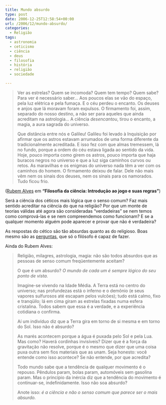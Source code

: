 ```yaml
---
title: Mundo absurdo
type: post
date: 2006-12-25T12:58:54+00:00
url: /2006/12/mundo-absurdo/
categories:
  - Religião
tags:
  - astronomia
  - ceticismo
  - ciência
  - deus
  - filosofia
  - história
  - religião
  - sociedade

---
```

> Ver as estrelas? Quem se incomoda? Quem tem tempo? Quem sabe? Para ver é necessário saber… Aos poucos elas se vão do espaço, pela luz elétrica e pela fumaça. E o céu perdeu o encanto. Os deuses e anjos que lá moravam foram expulsos. O firmamento foi, assim, separado do nosso destino, a não ser para aqueles que ainda acreditam na astrologia… A ciência _desencantou_, tirou o encanto, a magia, a aura sagrada do universo.
>
> Que distância entre nós e Galileu! Galileu foi levado à Inquisição por afirmar que os astros estavam arrumados de uma forma diferente da tradicionalmente acreditada. E isso fez com que almas tremessem, lá no fundo, porque a ordem do céu estava ligada ao sentido da vida. Hoje, pouco importa como girem os astros, pouco importa que haja buracos negros no universo e que a luz siga caminhos curvos ou retos. As maravilhas e os enigmas do universo nada têm a ver com os caminhos do homem. O firmamento deixou de falar. Dele não mais vêm nem os sinais dos deuses, nem os sinais para os namorados. Tudo ficou frio.

([Rubem Alves][1] em **“Filosofia da ciência: Introdução ao jogo e suas regras”**)

Será a ciência dos céticos mais lógica que o senso comum? Faz mais sentido acreditar na ciência do que na religião? Por que um monte de teorias válidas até agora são consideradas “verdadeiras” se nem temos como comprová-las e se nem compreendemos como funcionam? E se a qualquer momento alguém pode aparecer e provar que não é verdadeira?

As respostas do cético são tão absurdas quanto as do religioso. Boas mesmo são as [perguntas][2], que só o filósofo é capaz de fazer.

Ainda do Rubem Alves:

> Religião, milagres, astrologia, magia: não são todos absurdos que as pessoas de senso comum freqüentemente aceitam?
>
> O que é um absurdo? _O mundo de cada um é sempre lógico do seu ponto de vista._
>
> Imagine-se vivendo na Idade Média. A Terra está no centro do universo; nas profundezas está o inferno e o demônio (e seus vapores sulfurosos até escapam pelos vulcões); tudo está calmo, fixo e tranqüilo; lá em cima giram as estrelas fixadas numa esfera cristalina. Todos sabem que essa é a verdade, e a experiência cotidiana o confirma.
>
> Aí um indivíduo diz que a Terra gira em torno de si mesma e em torno do Sol. Isso não é absurdo?
>
> As marés acontecem porque a água é puxada pelo Sol e pela Lua. Mas como? Haverá cordinhas invisíveis? Dizer que é a força da gravitação não resolve, porque é o mesmo que dizer que uma coisa puxa outra sem fios materiais que as unam. Seja honesto: você entende como isso acontece? Se não entende, por que acredita?
>
> Todo mundo sabe que a tendência de qualquer movimento é o repouso. Pêndulos param, bolas param, automóveis sem gasolina param. Mas o princípio da inércia diz que a tendência do movimento é continuar-se, indefinidamente. Isso não soa absurdo?
>
> Anote isso: _é a ciência e não o senso comum que parece ser o mais absurdo._

 [1]: http://pt.wikipedia.org/wiki/Rubem_Alves
 [2]: http://tiagomadeira.com/2006/12/maieutica/

